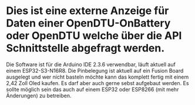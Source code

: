 # Dies ist eine externe Anzeige für Daten einer OpenDTU-OnBattery oder OpenDTU welche über die API Schnittstelle abgefragt werden.

Die Software ist für die Arduino IDE 2.3.6 verwendbar, läuft aktuell auf einem ESP32-S3-N16R8.
Die Pinbelegung ist aktuell auf ein Fusion Board ausgelegt und wer nicht basteln möchte kann das komplett fertig mit einem 2,42 Zoll Oled kaufen.
Es darf aber auch gerne sebst aufgebaut werden. 
Es sollte möglich sein das auch auf einem ESP32 oder ESP8266 (mit mehr Änderungen) zu betreiben. 
